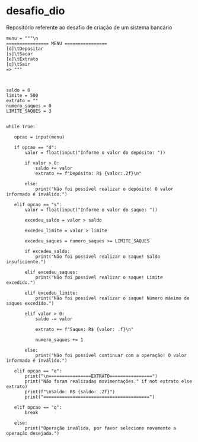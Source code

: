 # desafio_dio
Repositório referente ao desafio de criação de um sistema bancário

    menu = """\n
    ================ MENU ================
    [d]\tDepositar
    [s]\tSacar
    [e]\tExtrato
    [q]\tSair
    => """
    


    saldo = 0
    limite = 500
    extrato = ""
    numero_saques = 0
    LIMITE_SAQUES = 3


    while True:

       opcao = input(menu)

       if opcao == "d":
           valor = float(input("Informe o valor do depósito: "))

           if valor > 0:
               saldo += valor
               extrato += f"Depósito: R$ {valor:.2f}\n"

           else:
               print("Não foi possível realizar o depósito! O valor informado é inválido.")

       elif opcao == "s":
           valor = float(input("Informe o valor do saque: "))

           excedeu_saldo = valor > saldo

           excedeu_limite = valor > limite

           excedeu_saques = numero_saques >= LIMITE_SAQUES

           if excedeu_saldo:
               print("Não foi possível realizar o saque! Saldo insuficiente.")

           elif excedeu_saques:
               print("Não foi possível realizar o saque! Limite excedido.")

           elif excedeu_limite:
               print("Não foi possível realizar o saque! Número máximo de saques excedido.")

           elif valor > 0:
               saldo -= valor
            
               extrato += f"Saque: R$ {valor: .f}\n"

               numero_saques += 1

           else:
               print("Não foi possível continuar com a operação! O valor informado é inválido.")

       elif opcao == "e":
           print("\n================EXTRATO================")
           print("Não foram realizadas movimentações." if not extrato else  extrato)
           print(f"\nSaldo: R$ {saldo: .2f}")
           print("========================================")

       elif opcao == "q":
           break

       else:
           print("Operação inválida, por favor selecione novamente a operação desejada.")
